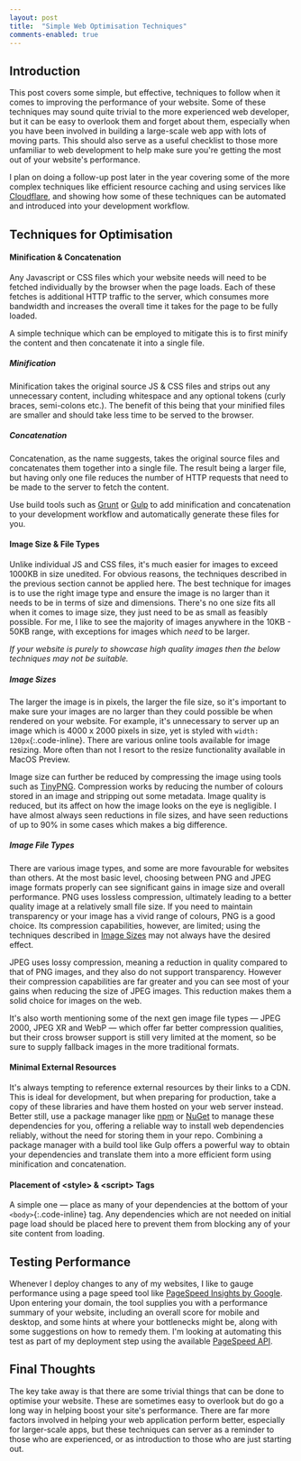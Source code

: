 ```yaml
---
layout: post
title:  "Simple Web Optimisation Techniques"
comments-enabled: true
---
```


## Introduction

<!-- excerpt-start -->
This post covers some simple, but effective, techniques to follow when it comes to improving the performance of your website. Some of these techniques may sound quite trivial to the more experienced web developer, but it can be easy to overlook them and forget about them, especially when you have been involved in building a large-scale web app with lots of moving parts. This should also serve as a useful checklist to those more unfamiliar to web development to help make sure you're getting the most out of your website's performance.
<!-- excerpt-end -->

I plan on doing a follow-up post later in the year covering some of the more complex techniques like efficient resource caching and using services like [Cloudflare][cloudflare-url], and showing how some of these techniques can be automated and introduced into your development workflow.

## Techniques for Optimisation

#### Minification &amp; Concatenation

Any Javascript or CSS files which your website needs will need to be fetched individually by the browser when the page loads. Each of these fetches is additional HTTP traffic to the server, which consumes more bandwidth and increases the overall time it takes for the page to be fully loaded.

A simple technique which can be employed to mitigate this is to first minify the content and then concatenate it into a single file.

##### Minification

Minification takes the original source JS &amp; CSS files and strips out any unnecessary content, including whitespace and any optional tokens (curly braces, semi-colons etc.). The benefit of this being that your minified files are smaller and should take less time to be served to the browser. 

##### Concatenation

Concatenation, as the name suggests, takes the original source files and concatenates them together into a single file. The result being a larger file, but having only one file reduces the number of HTTP requests that need to be made to the server to fetch the content.

Use build tools such as [Grunt][grunt-url] or [Gulp][gulp-url] to add minification and concatenation to your development workflow and automatically generate these files for you.

#### Image Size &amp; File Types

Unlike individual JS and CSS files, it's much easier for images to exceed 1000KB in size unedited. For obvious reasons, the techniques described in the previous section cannot be applied here. The best technique for images is to use the right image type and ensure the image is no larger than it needs to be in terms of size and dimensions. There's no one size fits all when it comes to image size, they just need to be as small as feasibly possible. For me, I like to see the majority of images anywhere in the 10KB - 50KB range, with exceptions for images which _need_ to be larger.

_If your website is purely to showcase high quality images then the below techniques may not be suitable._

##### Image Sizes

The larger the image is in pixels, the larger the file size, so it's important to make sure your images are no larger than they could possible be when rendered on your website. For example, it's unnecessary to server up an image which is 4000 x 2000 pixels in size, yet is styled with `width: 120px`{:.code-inline}. There are various online tools available for image resizing. More often than not I resort to the resize functionality available in MacOS Preview.

Image size can further be reduced by compressing the image using tools such as [TinyPNG][tinypng-url]. Compression works by reducing the number of colours stored in an image and stripping out some metadata. Image quality is reduced, but its affect on how the image looks on the eye is negligible. I have almost always seen reductions in file sizes, and have seen reductions of up to 90% in some cases which makes a big difference.

##### Image File Types

There are various image types, and some are more favourable for websites than others. At the most basic level, choosing between PNG and JPEG image formats properly can see significant gains in image size and overall performance. PNG uses lossless compression, ultimately leading to a better quality image at a relatively small file size. If you need to maintain transparency or your image has a vivid range of colours, PNG is a good choice. Its compression capabilities, however, are limited; using the techniques described in [Image Sizes](#image-sizes) may not always have the desired effect.

JPEG uses lossy compression, meaning a reduction in quality compared to that of PNG images, and they also do not support transparency. However their compression capabilities are far greater and you can see most of your gains when reducing the size of JPEG images. This reduction makes them a solid choice for images on the web.

It's also worth mentioning some of the next gen image file types &mdash; JPEG 2000, JPEG XR and WebP &mdash; which offer far better compression qualities, but their cross browser support is still very limited at the moment, so be sure to supply fallback images in the more traditional formats.

#### Minimal External Resources

It's always tempting to reference external resources by their links to a CDN. This is ideal for development, but when preparing for production, take a copy of these libraries and have them hosted on your web server instead. Better still, use a package manager like 
[npm][npmjs-url] or [NuGet][nuget-url] to manage these dependencies for you, offering a reliable way to install web dependencies reliably, without the need for storing them in your repo. Combining a package manager with a build tool like Gulp offers a powerful way to obtain your dependencies and translate them into a more efficient form using minification and concatenation.

#### Placement of &lt;style&gt; &amp; &lt;script&gt; Tags

A simple one &mdash; place as many of your dependencies at the bottom of your `<body>`{:.code-inline} tag. Any dependencies which are not needed on initial page load should be placed here to prevent them from blocking any of your site content from loading.

## Testing Performance

Whenever I deploy changes to any of my websites, I like to gauge performance using a page speed tool like [PageSpeed Insights by Google][pagespeedinsights-url]. Upon entering your domain, the tool supplies you with a performance summary of your website, including an overall score for mobile and desktop, and some hints at where your bottlenecks might be, along with some suggestions on how to remedy them. I'm looking at automating this test as part of my deployment step using the available [PageSpeed API][pagespeedapi-url].

## Final Thoughts

The key take away is that there are some trivial things that can be done to optimise your website. These are sometimes easy to overlook but do go a long way in helping boost your site's performance. There are far more factors involved in helping your web application perform better, especially for larger-scale apps, but these techniques can server as a reminder to those who are experienced, or as introduction to those who are just starting out.

[grunt-url]: https://gruntjs.com/
[gulp-url]: https://gulpjs.com/
[tinypng-url]: https://tinypng.com/
[npmjs-url]: https://www.npmjs.com/
[nuget-url]: https://www.nuget.org/
[pagespeedinsights-url]: https://developers.google.com/speed/pagespeed/insights/
[pagespeedapi-url]: https://developers.google.com/speed/docs/insights/v5/get-started
[cloudflare-url]: https://www.cloudflare.com/